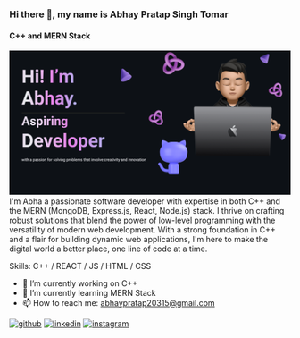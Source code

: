 ### Hi there 👋, my name is Abhay Pratap Singh Tomar
#### C++ and MERN Stack
![C++ and MERN Stack](https://github.com/abhaypsTomar/ABHAYPSTOMAR/blob/main/Frame%201.png)
I'm Abha a passionate software developer with expertise in both C++ and the MERN (MongoDB, Express.js, React, Node.js) stack. I thrive on crafting robust solutions that blend the power of low-level programming with the versatility of modern web development. With a strong foundation in C++ and a flair for building dynamic web applications, I'm here to make the digital world a better place, one line of code at a time.

Skills: C++ / REACT / JS / HTML / CSS

- 🔭 I’m currently working on C++ 
- 🌱 I’m currently learning MERN Stack 
- 📫 How to reach me: abhaypratap20315@gmail.com 


[<img src='https://cdn.jsdelivr.net/npm/simple-icons@3.0.1/icons/github.svg' alt='github' height='40'>](https://github.com/https://github.com/abhaypsTomar)  [<img src='https://cdn.jsdelivr.net/npm/simple-icons@3.0.1/icons/linkedin.svg' alt='linkedin' height='40'>](https://www.linkedin.com/in/https://www.linkedin.com/in/abhay-pratap-singh-tomar-61b855275//)  [<img src='https://cdn.jsdelivr.net/npm/simple-icons@3.0.1/icons/instagram.svg' alt='instagram' height='40'>](https://www.instagram.com/https://www.instagram.com/abhay_pratap450//)  


